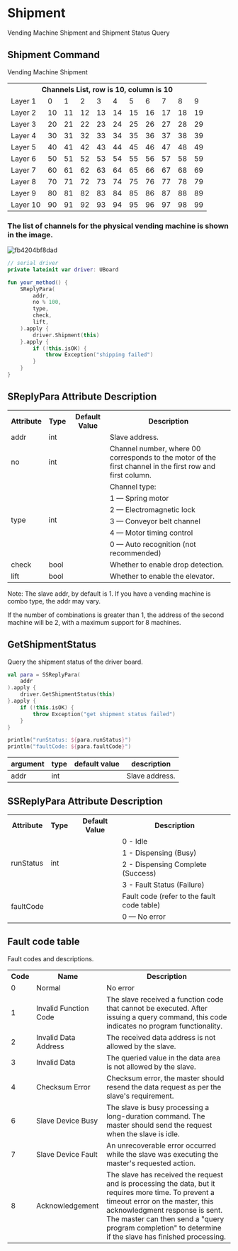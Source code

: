 # Shipment

Vending Machine Shipment and Shipment Status Query

## Shipment Command

Vending Machine Shipment

<table>
  <tr>
    <th colspan="11" style="text-align: center">
        Channels List, row is 10, column is 10
    </th>
  </tr>
  <tr>
    <td>Layer 1</td>
    <td>0</td>
    <td>1</td>
    <td>2</td>
    <td>3</td>
    <td>4</td>
    <td>5</td>
    <td>6</td>
    <td>7</td>
    <td>8</td>
    <td>9</td>
  </tr>
  <tr>
    <td>Layer 2</td>
    <td>10</td>
    <td>11</td>
    <td>12</td>
    <td>13</td>
    <td>14</td>
    <td>15</td>
    <td>16</td>
    <td>17</td>
    <td>18</td>
    <td>19</td>
  </tr>
  <tr>
    <td>Layer 3</td>
    <td>20</td>
    <td>21</td>
    <td>22</td>
    <td>23</td>
    <td>24</td>
    <td>25</td>
    <td>26</td>
    <td>27</td>
    <td>28</td>
    <td>29</td>
  </tr>
  <tr>
    <td>Layer 4</td>
    <td>30</td>
    <td>31</td>
    <td>32</td>
    <td>33</td>
    <td>34</td>
    <td>35</td>
    <td>36</td>
    <td>37</td>
    <td>38</td>
    <td>39</td>
  </tr>
  <tr>
    <td>Layer 5</td>
    <td>40</td>
    <td>41</td>
    <td>42</td>
    <td>43</td>
    <td>44</td>
    <td>45</td>
    <td>46</td>
    <td>47</td>
    <td>48</td>
    <td>49</td>
  </tr>
  <tr>
    <td>Layer 6</td>
    <td>50</td>
    <td>51</td>
    <td>52</td>
    <td>53</td>
    <td>54</td>
    <td>55</td>
    <td>56</td>
    <td>57</td>
    <td>58</td>
    <td>59</td>
  </tr>
  <tr>
    <td>Layer 7</td>
    <td>60</td>
    <td>61</td>
    <td>62</td>
    <td>63</td>
    <td>64</td>
    <td>65</td>
    <td>66</td>
    <td>67</td>
    <td>68</td>
    <td>69</td>
  </tr>
  <tr>
    <td>Layer 8</td>
    <td>70</td>
    <td>71</td>
    <td>72</td>
    <td>73</td>
    <td>74</td>
    <td>75</td>
    <td>76</td>
    <td>77</td>
    <td>78</td>
    <td>79</td>
  </tr>
  <tr>
    <td>Layer 9</td>
    <td>80</td>
    <td>81</td>
    <td>82</td>
    <td>83</td>
    <td>84</td>
    <td>85</td>
    <td>86</td>
    <td>87</td>
    <td>88</td>
    <td>89</td>
  </tr>
  <tr>
    <td>Layer 10</td>
    <td>90</td>
    <td>91</td>
    <td>92</td>
    <td>93</td>
    <td>94</td>
    <td>95</td>
    <td>96</td>
    <td>97</td>
    <td>98</td>
    <td>99</td>
  </tr>
</table>

### The list of channels for the physical vending machine is shown in the image.

![fb4204bf8dad](/images/b7146ef2-bb1c-4dd8-b3bd-fb4204bf8dad.jpg)

```kotlin
// serial driver
private lateinit var driver: UBoard

fun your_method() {
    SReplyPara(
        addr,
        no % 100,
        type,
        check,
        lift,
    ).apply {
        driver.Shipment(this)
    }.apply {
        if (!this.isOK) {
            throw Exception("shipping failed")
        }
    }
}
```

## SReplyPara Attribute Description

<table>
  <tr>
    <th>Attribute</th>
    <th>Type</th>
    <th>Default Value</th>
    <th>Description</th>
  </tr>
  <tr>
    <td>addr</td>
    <td>int</td>
    <td></td>
    <td>Slave address. </td>
  </tr>
  <tr>
    <td>no</td>
    <td>int</td>
    <td></td>
    <td>Channel number, where 00 corresponds to the motor of the first channel in the first row and first column.</td>
  </tr>
  <tr>
    <td rowspan="6">type</td>
    <td rowspan="6">int</td>
    <td rowspan="6"></td>
    <td>Channel type:</td>
  </tr>
  <tr>
    <td>1 — Spring motor</td>
  </tr>
  <tr>
    <td>2 — Electromagnetic lock</td>
  </tr>
  <tr>
    <td>3 — Conveyor belt channel</td>
  </tr>
  <tr>
    <td>4 — Motor timing control</td>
  </tr>
  <tr>
    <td>0 — Auto recognition (not recommended)</td>
  </tr>
  <tr>
    <td>check</td>
    <td>bool</td>
    <td></td>
    <td>Whether to enable drop detection.</td>
  </tr>
  <tr>
    <td>lift</td>
    <td>bool</td>
    <td></td>
    <td>Whether to enable the elevator.</td>
  </tr>
</table>

Note: The slave addr, by default is 1. If you have a vending machine is combo type, the addr may vary.

If the number of combinations is greater than 1, the address of the second machine will be 2, with a maximum support
for 8 machines.

## GetShipmentStatus

Query the shipment status of the driver board.

```kotlin
val para = SSReplyPara(
    addr
).apply {
    driver.GetShipmentStatus(this)
}.apply {
    if (!this.isOK) {
        throw Exception("get shipment status failed")
    }
}

println("runStatus: ${para.runStatus}")
println("faultCode: ${para.faultCode}")
```

| argument | type | default value | description    |
|----------|------|---------------|----------------|
| addr     | int  |               | Slave address. |

## SSReplyPara Attribute Description

<table>
  <tr>
    <th>Attribute</th>
    <th>Type</th>
    <th>Default Value</th>
    <th>Description</th>
  </tr>
  <tr>
    <td rowspan="4">runStatus</td>
    <td rowspan="4">int</td>
    <td rowspan="4"></td>
    <td>0 - Idle</td>
  </tr>
  <tr>
    <td>1 - Dispensing (Busy)</td>
  </tr>
  <tr>
    <td>2 - Dispensing Complete (Success)</td>
  </tr>
  <tr>
    <td>3 - Fault Status (Failure)</td>
  </tr>
  <tr>
    <td rowspan="2">faultCode</td>
    <td rowspan="2"></td>
    <td rowspan="2"></td>
    <td>Fault code (refer to the fault code table)</td>
  </tr>
  <tr>
    <td>0 — No error</td>
  </tr>
</table>

## Fault code table

Fault codes and descriptions.


<table>
  <tr>
    <th>Code</th>
    <th>Name</th>
    <th>Description</th>
  </tr>
  <tr>
    <td>0</td>
    <td>Normal</td>
    <td>No error</td>
  </tr>
  <tr>
    <td>1</td>
    <td>Invalid Function Code</td>
    <td>The slave received a function code that cannot be executed. After issuing a query command, this code indicates no program functionality.</td>
  </tr>
  <tr>
    <td>2</td>
    <td>Invalid Data Address</td>
    <td>The received data address is not allowed by the slave.</td>
  </tr>
  <tr>
    <td>3</td>
    <td>Invalid Data</td>
    <td>The queried value in the data area is not allowed by the slave.</td>
  </tr>
  <tr>
    <td>4</td>
    <td>Checksum Error</td>
    <td>Checksum error, the master should resend the data request as per the slave's requirement.</td>
  </tr>
  <tr>
    <td>6</td>
    <td>Slave Device Busy</td>
    <td>The slave is busy processing a long-duration command. The master should send the request when the slave is idle.</td>
  </tr>
  <tr>
    <td>7</td>
    <td>Slave Device Fault</td>
    <td>An unrecoverable error occurred while the slave was executing the master's requested action.</td>
  </tr>
  <tr>
    <td>8</td>
    <td>Acknowledgement</td>
    <td>The slave has received the request and is processing the data, but it requires more time. To prevent a timeout error on the master, this acknowledgment response is sent. The master can then send a "query program completion" to determine if the slave has finished processing.</td>
  </tr>
</table>